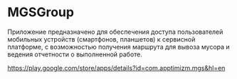 # MGSGroup
 
Приложение предназначено для обеспечения доступа пользователей мобильных
устройств (смартфонов, планшетов) к сервисной платформе, с
возможностью получения маршрута для вывоза мусора и ведения отчетности о
выполненной работе.

https://play.google.com/store/apps/details?id=com.apptimizm.mgs&hl=en
